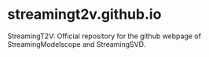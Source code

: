 # streamingt2v.github.io

StreamingT2V: Official repository for the github webpage of StreamingModelscope and StreamingSVD.
